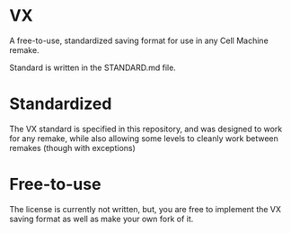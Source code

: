 # VX

A free-to-use, standardized saving format for use in any Cell Machine remake.

Standard is written in the STANDARD.md file.

# Standardized

The VX standard is specified in this repository, and was designed to work for any remake, while also allowing some levels to cleanly work between remakes (though with exceptions)

# Free-to-use

The license is currently not written, but, you are free to implement the VX saving format as well as make your own fork of it.
